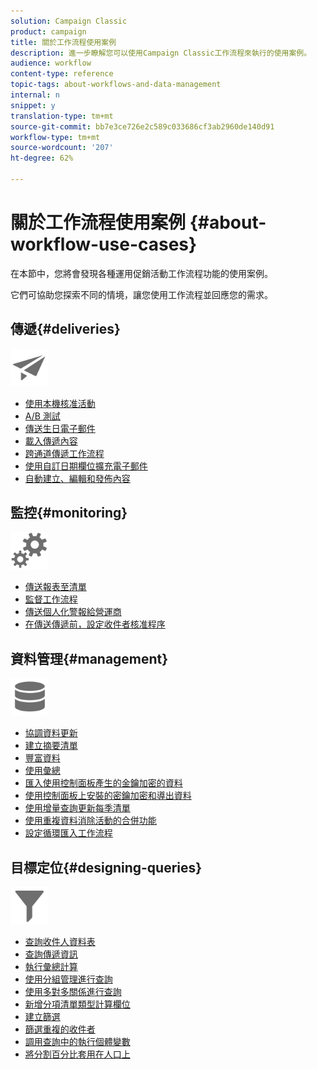 ```yaml
---
solution: Campaign Classic
product: campaign
title: 關於工作流程使用案例
description: 進一步瞭解您可以使用Campaign Classic工作流程來執行的使用案例。
audience: workflow
content-type: reference
topic-tags: about-workflows-and-data-management
internal: n
snippet: y
translation-type: tm+mt
source-git-commit: bb7e3ce726e2c589c033686cf3ab2960de140d91
workflow-type: tm+mt
source-wordcount: '207'
ht-degree: 62%

---
```



# 關於工作流程使用案例 {#about-workflow-use-cases}

在本節中，您將會發現各種運用促銷活動工作流程功能的使用案例。

它們可協助您探索不同的情境，讓您使用工作流程並回應您的需求。

## 傳遞{#deliveries}

<img src="assets/do-not-localize/icon_send.svg" width="60px">

* [使用本機核准活動](../../workflow/using/using-the-local-approval-activity.md)
* [A/B 測試](../../workflow/using/a-b-testing.md)
* [傳送生日電子郵件](../../workflow/using/sending-a-birthday-email.md)
* [載入傳遞內容](../../workflow/using/loading-delivery-content.md)
* [跨通道傳遞工作流程](../../workflow/using/cross-channel-delivery-workflow.md)
* [使用自訂日期欄位擴充電子郵件](../../workflow/using/email-enrichment-with-custom-date-fields.md)
* [自動建立、編輯和發佈內容](../../delivery/using/automating-via-workflows.md#examples)

## 監控{#monitoring}

<img src="assets/do-not-localize/icon_monitoring.svg" width="60px">

* [傳送報表至清單](../../workflow/using/sending-a-report-to-a-list.md)
* [監督工作流程](../../workflow/using/supervising-workflows.md)
* [傳送個人化警報給營運商](../../workflow/using/sending-personalized-alerts-to-operators.md)
* [在傳送傳遞前，設定收件者核准程序](../../workflow/using/using-the-local-approval-activity.md)

## 資料管理{#management}

<img src="assets/do-not-localize/icon_manage.svg" width="60px">

* [協調資料更新](../../workflow/using/coordinating-data-updates.md)
* [建立摘要清單](../../workflow/using/creating-a-summary-list.md)
* [豐富資料](../../workflow/using/enriching-data.md)
* [使用彙總](../../workflow/using/using-aggregates.md)
* [匯入使用控制面板產生的金鑰加密的資料](../../platform/using/unzip-decrypt.md)
* [使用控制面板上安裝的密鑰加密和導出資料](../../workflow/using/how-to-use-workflow-data.md#use-case-gpg-encrypt)
* [使用增量查詢更新每季清單](../../workflow/using/quarterly-list-update.md)
* [使用重複資料消除活動的合併功能](../../workflow/using/deduplication-merge.md)
* [設定循環匯入工作流程](../../workflow/using/recurring-import-workflow.md)

## 目標定位{#designing-queries}

<img src="assets/do-not-localize/icon_filter.svg" width="60px">

* [查詢收件人資料表](../../workflow/using/querying-recipient-table.md)
* [查詢傳遞資訊](../../workflow/using/querying-delivery-information.md)
* [執行彙總計算](../../workflow/using/performing-aggregate-computing.md)
* [使用分組管理進行查詢](../../workflow/using/querying-using-grouping-management.md)
* [使用多對多關係進行查詢](../../workflow/using/querying-using-many-to-many-relationship.md)
* [新增分項清單類型計算欄位](../../workflow/using/adding-enumeration-type-calculated-field.md)
* [建立篩選](../../workflow/using/creating-a-filter.md)
* [篩選重複的收件者](../../workflow/using/filtering-duplicated-recipients.md)
* [調用查詢中的執行個體變數](../../workflow/using/javascript-scripts-and-templates.md#calling-an-instance-variable-in-a-query)
* [將分割百分比套用在人口上](../../workflow/using/javascript-scripts-and-templates.md#example)
